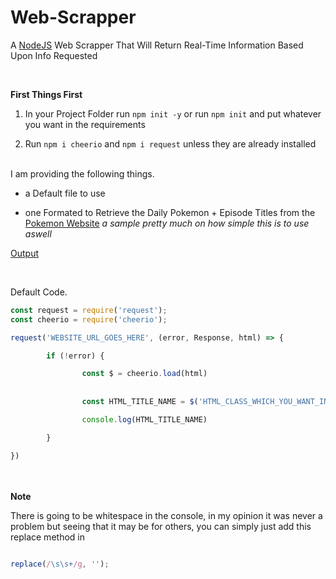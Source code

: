 
  
# Web-Scrapper
A <a href="https://nodejs.org/en/">NodeJS</a> Web Scrapper That Will Return Real-Time Information Based Upon Info Requested 


<br>

**First Things First**

1. In your Project Folder run `npm init -y` or run `npm init` and put whatever you want in the requirements

2. Run `npm i cheerio` and `npm i request` unless they are already installed

<br>
I am providing the following things. 

- a Default file to use

- one Formated to Retrieve the Daily Pokemon + Episode Titles from the <a href="https://www.pokemon.com/us/">Pokemon Website</a>
<i>a sample pretty much on how simple this is to use aswell</i>  

<a href="https://i.imgur.com/1ytE5lq.png">Output</a>

<br>

Default Code.

```js
const request = require('request');
const cheerio = require('cheerio');

request('WEBSITE_URL_GOES_HERE', (error, Response, html) => {

        if (!error) {

                const $ = cheerio.load(html)
                
                
                const HTML_TITLE_NAME = $('HTML_CLASS_WHICH_YOU_WANT_INFO_FROM');

                console.log(HTML_TITLE_NAME)

        }

})
```
<br></br>
**Note**

There is going to be whitespace in the console, in my opinion it was never a problem but seeing that it may be for others, you can simply just add this replace method in

```js

replace(/\s\s+/g, '');

```





